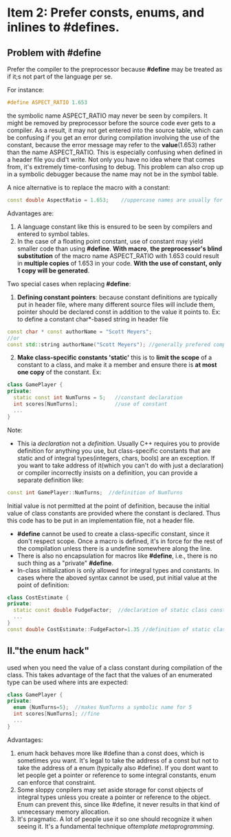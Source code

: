 # Item 2: Prefer consts, enums, and inlines to #defines.

## Problem with #define
Prefer the compiler to the preprocessor because **#define** may be treated as if it;s not part of the language per se. 

For instance:  
```C++
#define ASPECT_RATIO 1.653
```
the symbolic name ASPECT_RATIO may never be seen by compilers. It might be removed by preprocessor before the source code ever gets to a compiler. As a result, it may not get entered into the source table, which can be confusing if you get an error during compilation involving the use of the constant, because the error message may refer to the **value**(1.653) rather than the name ASPECT_RATIO. This is especially confusing when defined in a header file you did't write. Not only you have no idea where that comes from, it's extremely time-confusing to debug. This problem can also crop up in a symbolic debugger because the name may not be in the symbol table.

A nice alternative is to replace the macro with a constant: 
```C++
const double AspectRatio = 1.653;    //uppercase names are usually for macros, hence the name change
```
Advantages are: 
1. A language constant like this is ensured to be seen by compilers and entered to symbol tables. 
2. In the case of a floating point constant, use of constant may yield smaller code than using **#define**. **With macro**, **the preprocessor's blind substitution** of the macro name ASPECT_RATIO with 1.653 could result in **multiple copies** of 1.653 in your code. **With the use of constant, only 1 copy will be generated**.

Two special cases when replacing **#define**:
1. **Defining constant pointers**: because constant definitions are typically put in header file, where many different source files will include them, pointer should be declared const in addition to the value it points to. 
Ex: to define a constant char*-based string in header file
```C++
const char * const authorName = "Scott Meyers";
//or 
const std::string authorName("Scott Meyers"); //generally prefered compare to the char* based progenitors
```

2. **Make class-specific constants 'static'** this is to **limit the scope** of a constant to a class, and make it a member and ensure there is **at most one copy** of the constant. Ex: 
```C++ 
class GamePlayer {
private: 
  static const int NumTurns = 5;   //constant declaration
  int scores[NumTurns];            //use of constant
  ...
}
```
Note: 
  * This ia *declaration* not a *definition*. Usually C++ requires you to provide definition for anything you use, but class-specific constants that are static and of integral types(integers, chars, bools) are an exception. If you want to take address of it(which you can't do with just a declaration) or compiler incorrectly insists on a definition, you can provide a separate definition like: 
  ```C++
  const int GamePlayer::NumTurns;  //definition of NumTurns
  ```
  Initial value is not permitted at the point of definition, because the initial value of class constants are provided where the constant is declared. Thus this code has to be put in an implementation file, not a header file. 
  
  * **#define** cannot be used to create a class-specific constant, since it don't respect scope. Once a macro is defined, it's in force for the rest of the compilation unless there is a undefine somewhere along the line. 
  * There is also no encapsulation for macros like **#define**, i.e., there is no such thing as a "private" **#define**.
  * In-class initialization is only allowed for integral types and constants. In cases where the aboved syntax cannot be used, put initial value at the point of definition: 
  ```C++
  class CostEstimate {
  private: 
    static const double FudgeFactor;  //declaration of static class constant; goes in header file
    ...
  }
  const double CostEstimate::FudgeFactor=1.35 //definition of static class constant; goes to impl. file
  ```
  
  ## II."the enum hack" 
  used when you need the value of a class constant during compilation of the class. This takes advantage of the fact that the values of an enumerated type can be used where ints are expected: 
```C++
class GamePlayer {
private: 
  enum {NumTurns=5};  //makes NumTurns a symbolic name for 5
  int scores[NumTurns]; //fine
  ...
}
```
Advantages: 
1. enum hack behaves more like #define than a const does, which is sometimes you want. It's legal to take the address of a const but not to take the address of a enum (typically also #define). If you dont want to let people get a pointer or reference to some integral constants, enum can enforce that constraint.
2. Some sloppy conpilers may set aside storage for const objects of integral types unless you create a pointer or reference to the object. Enum can prevent this, since like #define, it never results in that kind of unnecessary memory allocation. 
3. It's pragmatic. A lot of people use it so one should recognize it when seeing it. It's a fundamental technique of*template metaprogramming*.


